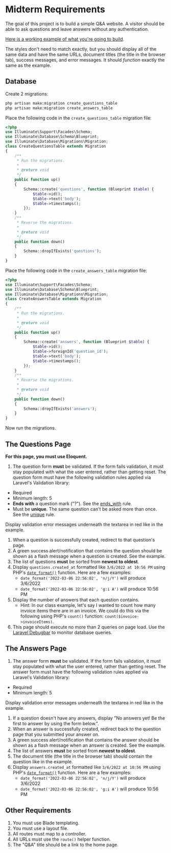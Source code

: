 # Midterm Requirements

The goal of this project is to build a simple Q&A website. A visitor should be able to ask questions and leave answers without any authentication.

[Here is a working example of what you're going to build](https://itp405-midterm-2022.herokuapp.com/).

The styles don't need to match exactly, but you should display all of the same data and have the same URLs, document titles (the title in the browser tab), success messages, and error messages. It should _function_ exactly the same as the example.

## Database

Create 2 migrations:

```bash
php artisan make:migration create_questions_table
php artisan make:migration create_answers_table
```

Place the following code in the `create_questions_table` migration file:

```php
<?php
use Illuminate\Support\Facades\Schema;
use Illuminate\Database\Schema\Blueprint;
use Illuminate\Database\Migrations\Migration;
class CreateQuestionsTable extends Migration
{
    /**
     * Run the migrations.
     *
     * @return void
     */
    public function up()
    {
        Schema::create('questions', function (Blueprint $table) {
            $table->id();
            $table->text('body');
            $table->timestamps();
        });
    }
    /**
     * Reverse the migrations.
     *
     * @return void
     */
    public function down()
    {
        Schema::dropIfExists('questions');
    }
}
```

Place the following code in the `create_answers_table` migration file:

```php
<?php
use Illuminate\Support\Facades\Schema;
use Illuminate\Database\Schema\Blueprint;
use Illuminate\Database\Migrations\Migration;
class CreateAnswersTable extends Migration
{
    /**
     * Run the migrations.
     *
     * @return void
     */
    public function up()
    {
        Schema::create('answers', function (Blueprint $table) {
            $table->id();
            $table->foreignId('question_id');
            $table->text('body');
            $table->timestamps();
        });
    }
    /**
     * Reverse the migrations.
     *
     * @return void
     */
    public function down()
    {
        Schema::dropIfExists('answers');
    }
}
```

Now run the migrations.

## The Questions Page

**For this page, you must use Eloquent.**

1. The question form **must** be validated. If the form fails validation, it must stay populated with what the user entered, rather than getting reset. The question form must have the following validation rules applied via Laravel's Validation library:

-   Required
-   Minimum length: 5
-   **Ends with** a question mark ("?"). See the [ends_with](https://laravel.com/docs/9.x/validation#rule-ends-with) rule.
-   Must be **unique**. The same question can't be asked more than once. See the [unique](https://laravel.com/docs/9.x/validation#rule-unique) rule.

Display validation error messages underneath the textarea in red like in the example.

1. When a question is successfully created, redirect to that question's page.
1. A green success alert/notification that contains the question should be shown as a flash message when a question is created. See the example.
1. The list of questions **must** be sorted from **newest to oldest**.
1. Display `questions.created_at` formatted like `3/6/2022 at 10:56 PM` using PHP's [`date_format()`](https://www.php.net/manual/en/datetime.format.php) function. Here are a few examples:
    - `date_format('2022-03-06 22:56:02', 'n/j/Y')` will produce 3/6/2022
    - `date_format('2022-03-06 22:56:02', 'g:i A')` will produce 10:56 PM
1. Display the number of answers that each question contains.
    - Hint: In our class example, let's say I wanted to count how many invoice items there are in an invoice. We could do this via the following using PHP's `count()` function: `count($invoice->invoiceItems)`.
1. This page should execute no more than 2 queries on page load. Use the [Laravel Debugbar](https://github.com/barryvdh/laravel-debugbar) to monitor database queries.

## The Answers Page

1. The answer form **must** be validated. If the form fails validation, it must stay populated with what the user entered, rather than getting reset. The answer form must have the following validation rules applied via Laravel's Validation library:

-   Required
-   Minimum length: 5

Display validation error messages underneath the textarea in red like in the example.

1. If a question doesn't have any answers, display "No answers yet! Be the first to answer by using the form below.".
1. When an answer is successfully created, redirect back to the question page that you submitted your answer on.
1. A green success alert/notification that contains the answer should be shown as a flash message when an answer is created. See the example.
1. The list of answers **must** be sorted from **newest to oldest**.
1. The document title (the title in the browser tab) should contain the question like in the example.
1. Display `answers.created_at` formatted like `3/6/2022 at 10:56 PM` using PHP's [`date_format()`](https://www.php.net/manual/en/datetime.format.php) function. Here are a few examples:
    - `date_format('2022-03-06 22:56:02', 'n/j/Y')` will produce 3/6/2022
    - `date_format('2022-03-06 22:56:02', 'g:i A')` will produce 10:56 PM

## Other Requirements

1. You must use Blade templating.
1. You must use a layout file.
1. All routes must map to a controller.
1. All URLs must use the `route()` helper function.
1. The "Q&A" title should be a link to the home page.
